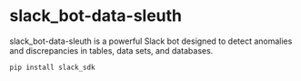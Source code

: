 # slack_bot-data-sleuth
slack_bot-data-sleuth is a powerful Slack bot designed to detect anomalies and discrepancies in tables, data sets, and databases.

```bash
pip install slack_sdk


